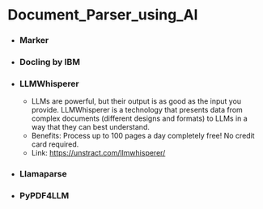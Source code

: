 # Document_Parser_using_AI
- ### Marker
- ### Docling by IBM
- ### LLMWhisperer
  
  - LLMs are powerful, but their output is as good as the input you provide. LLMWhisperer is a technology that presents data from complex documents (different designs and formats) to LLMs in a way that they can best understand.
  - Benefits: Process up to 100 pages a day completely free! No credit card required.
  - Link: https://unstract.com/llmwhisperer/
  
- ### Llamaparse
- ### PyPDF4LLM
